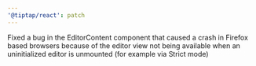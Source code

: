 ```yaml
---
'@tiptap/react': patch
---
```


Fixed a bug in the EditorContent component that caused a crash in Firefox based browsers because of the editor view not being available when an uninitialized editor is unmounted (for example via Strict mode)
